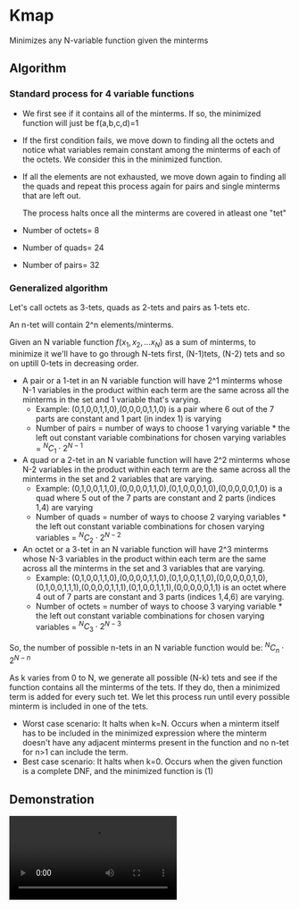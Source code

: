 # Kmap

Minimizes any N-variable function given the minterms

## Algorithm

### Standard process for 4 variable functions

- We first see if it contains all of the minterms. If so, the minimized function will just be f(a,b,c,d)=1
- If the first condition fails, we move down to finding all the octets and notice what variables remain constant among the minterms of each of the octets. We consider this in the minimized function.
- If all the elements are not exhausted, we move down again to finding all the quads and repeat this process again for pairs and single minterms that are left out.

  The process halts once all the minterms are covered in atleast one "tet"

- Number of octets= 8
- Number of quads= 24
- Number of pairs= 32


### Generalized algorithm

Let's call octets as 3-tets, quads as 2-tets and pairs as 1-tets etc.

An n-tet will contain 2^n elements/minterms.

Given an N variable function $f(x_1,x_2,...x_N)$ as a sum of minterms, to minimize it we'll have to go through N-tets first, (N-1)tets, (N-2) tets and so on uptill 0-tets in decreasing order.

- A pair or a 1-tet in an N variable function will have 2^1 minterms whose N-1 variables in the product within each term are the same across all the minterms in the set and 1 variable that's varying.
  - Example: (0,1,0,0,1,1,0),(0,0,0,0,1,1,0) is a pair where 6 out of the 7 parts are constant and 1 part (in index 1) is varying
  - Number of pairs = number of ways to choose 1 varying variable * the left out constant variable combinations for chosen varying variables = $^N C _1 \cdot 2^{N-1}$
- A quad or a 2-tet in an N variable function will have 2^2 minterms whose N-2 variables in the product within each term are the same across all the minterms in the set and 2 variables that are varying.
  - Example: (0,1,0,0,1,1,0),(0,0,0,0,1,1,0),(0,1,0,0,0,1,0),(0,0,0,0,0,1,0) is a quad where 5 out of the 7 parts are constant and 2 parts (indices 1,4) are varying
  - Number of quads = number of ways to choose 2 varying variables * the left out constant variable combinations for chosen varying variables = $^N C _2 \cdot 2^{N-2}$
- An octet or a 3-tet in an N variable function will have 2^3 minterms whose N-3 variables in the product within each term are the same across all the minterms in the set and 3 variables that are varying.
  - Example: (0,1,0,0,1,1,0),(0,0,0,0,1,1,0),(0,1,0,0,1,1,0),(0,0,0,0,0,1,0),(0,1,0,0,1,1,1),(0,0,0,0,1,1,1),(0,1,0,0,1,1,1),(0,0,0,0,0,1,1) is an octet where 4 out of 7 parts are constant and 3 parts (indices 1,4,6) are varying.
  - Number of octets = number of ways to choose 3 varying variable * the left out constant variable combinations for chosen varying variables = $^N C _3 \cdot 2^{N-3}$

So, the number of possible n-tets in an N variable function would be: $^N C _n \cdot 2^{N-n}$

As k varies from 0 to N, we generate all possible (N-k) tets and see if the function contains all the minterms of the tets. If they do, then a minimized term is added for every such tet. We let this process run until every possible minterm is included in one of the tets.

- Worst case scenario: It halts when k=N. Occurs when a minterm itself has to be included in the minimized expression where the minterm doesn't have any adjacent minterms present in the function and no n-tet for n>1 can include the term.
- Best case scenario: It halts when k=0. Occurs when the given function is a complete DNF, and the minimized function is (1)

## Demonstration

![Example](Media/Code_J5RKLys6MO.mp4)